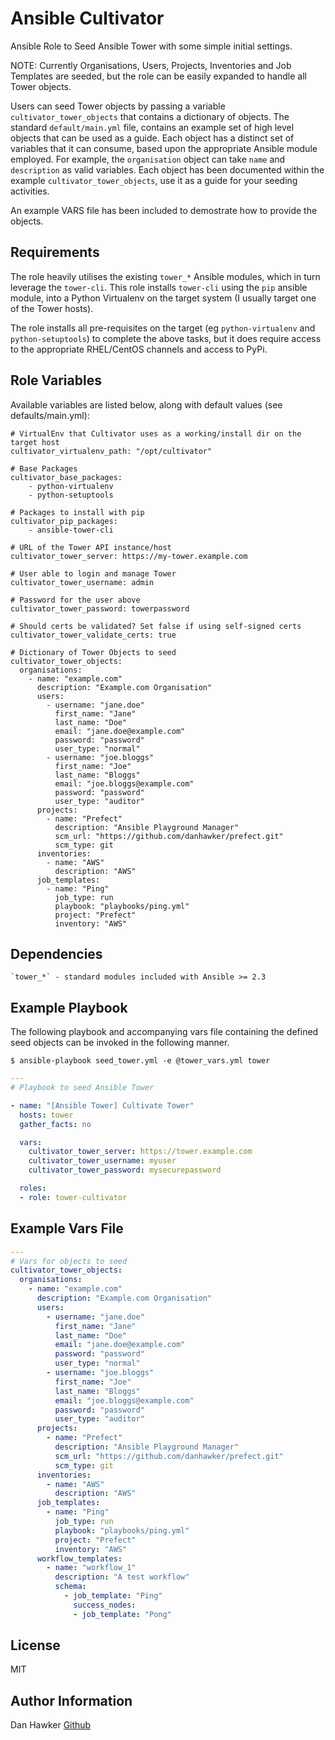 Ansible Cultivator
==================

Ansible Role to Seed Ansible Tower with some simple initial settings.

NOTE: Currently Organisations, Users, Projects, Inventories and Job Templates are seeded, but the role can be easily expanded to handle all Tower objects.

Users can seed Tower objects by passing a variable `cultivator_tower_objects` that contains a dictionary of objects. The standard `default/main.yml` file, contains an example set of high level objects that can be used as a guide. Each object has a distinct set of variables that it can consume, based upon the appropriate Ansible module employed. For example, the `organisation` object can take `name` and `description` as valid variables. Each object has been documented within the example `cultivator_tower_objects`, use it as a guide for your seeding activities.

An example VARS file has been included to demostrate how to provide the objects.


Requirements
------------

The role heavily utilises the existing `tower_*` Ansible modules, which in turn leverage the `tower-cli`. This role installs `tower-cli` using the `pip` ansible module, into a Python Virtualenv on the target system (I usually target one of the Tower hosts).

The role installs all pre-requisites on the target (eg `python-virtualenv` and `python-setuptools`) to complete the above tasks, but it does require access to the appropriate RHEL/CentOS channels and access to PyPi.


Role Variables
--------------

Available variables are listed below, along with default values (see defaults/main.yml):

    # VirtualEnv that Cultivator uses as a working/install dir on the target host
    cultivator_virtualenv_path: "/opt/cultivator"

    # Base Packages
    cultivator_base_packages:
        - python-virtualenv
        - python-setuptools

    # Packages to install with pip
    cultivator_pip_packages:
        - ansible-tower-cli

    # URL of the Tower API instance/host
    cultivator_tower_server: https://my-tower.example.com

    # User able to login and manage Tower
    cultivator_tower_username: admin

    # Password for the user above
    cultivator_tower_password: towerpassword

    # Should certs be validated? Set false if using self-signed certs
    cultivator_tower_validate_certs: true

    # Dictionary of Tower Objects to seed
    cultivator_tower_objects:
      organisations:
        - name: "example.com"
          description: "Example.com Organisation"
          users:
            - username: "jane.doe"
              first_name: "Jane"
              last_name: "Doe"
              email: "jane.doe@example.com"
              password: "password"
              user_type: "normal"
            - username: "joe.bloggs"
              first_name: "Joe"
              last_name: "Bloggs"
              email: "joe.bloggs@example.com"
              password: "password"
              user_type: "auditor"
          projects:
            - name: "Prefect"
              description: "Ansible Playground Manager"
              scm_url: "https://github.com/danhawker/prefect.git"
              scm_type: git
          inventories:
            - name: "AWS"
              description: "AWS"
          job_templates:
            - name: "Ping"
              job_type: run
              playbook: "playbooks/ping.yml"
              project: "Prefect"
              inventory: "AWS"


Dependencies
------------

    `tower_*` - standard modules included with Ansible >= 2.3


Example Playbook
----------------

The following playbook and accompanying vars file containing the defined seed objects can be invoked in the following manner.

```
$ ansible-playbook seed_tower.yml -e @tower_vars.yml tower
```

```yaml
---
# Playbook to seed Ansible Tower

- name: "[Ansible Tower] Cultivate Tower"
  hosts: tower
  gather_facts: no

  vars:
    cultivator_tower_server: https://tower.example.com
    cultivator_tower_username: myuser
    cultivator_tower_password: mysecurepassword

  roles:
  - role: tower-cultivator
```


Example Vars File
-----------------

```yaml
---
# Vars for objects to seed
cultivator_tower_objects:
  organisations:
    - name: "example.com"
      description: "Example.com Organisation"
      users:
        - username: "jane.doe"
          first_name: "Jane"
          last_name: "Doe"
          email: "jane.doe@example.com"
          password: "password"
          user_type: "normal"
        - username: "joe.bloggs"
          first_name: "Joe"
          last_name: "Bloggs"
          email: "joe.bloggs@example.com"
          password: "password"
          user_type: "auditor"
      projects:
        - name: "Prefect"
          description: "Ansible Playground Manager"
          scm_url: "https://github.com/danhawker/prefect.git"
          scm_type: git
      inventories:
        - name: "AWS"
          description: "AWS"
      job_templates:
        - name: "Ping"
          job_type: run
          playbook: "playbooks/ping.yml"
          project: "Prefect"
          inventory: "AWS"
      workflow_templates:
        - name: "workflow_1"
          description: "A test workflow"
          schema:
            - job_template: "Ping"
              success_nodes:
              - job_template: "Pong"
```


License
-------

MIT


Author Information
------------------

Dan Hawker [Github](https://github.com/danhawker)
